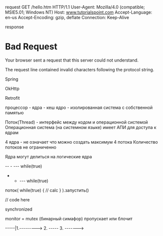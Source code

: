 request
GET /hello.htm HTTP/1.1
User-Agent: Mozilla/4.0 (compatible; MSIE5.01; Windows NT)
Host: www.tutorialspoint.com
Accept-Language: en-us
Accept-Encoding: gzip, deflate
Connection: Keep-Alive

response
<!DOCTYPE HTML PUBLIC "-//IETF//DTD HTML 2.0//EN">
<html lang="en">
<head>
   <title>400 Bad Request</title>
</head>
<body>
   <h1>Bad Request</h1>
   <p>Your browser sent a request that this server could not understand.</p>
   <p>The request line contained invalid characters following the protocol string.</p>
</body>
</html>

Spring

OkHttp

Retrofit

процессор - ядра - кеш
ядро - изолированная система с собственной памятью

Поток(Thread) - интерфейс между кодом и операционной системой
Операционная система (на системном языке) имеет АПИ для доступа 
к ядрам

4 ядра - не означает что можно создать максимум 4 потока
Количество потоков не ограниченно

Ядра могут делиться на логические ядра

-- - ---    while(true)
  - -   --- while(true)

поток(
    while(true) {
        // calc
    }
).запустить()

// code here

synchronized

monitor = mutex (бинарный симафор) пропускает или блочит


-----|1.---------> 2.
----- 3. ------->